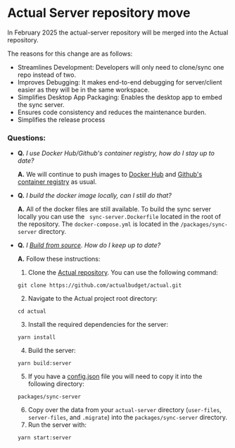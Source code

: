 # Actual Server repository move

In February 2025 the actual-server repository will be merged into the Actual repository.

The reasons for this change are as follows:

- Streamlines Development: Developers will only need to clone/sync one repo instead of two.
- Improves Debugging: It makes end-to-end debugging for server/client easier as they will be in the same workspace.
- Simplifies Desktop App Packaging: Enables the desktop app to embed the sync server.
- Ensures code consistency and reduces the maintenance burden.
- Simplifies the release process

### Questions:

- **Q.** _I use Docker Hub/Github's container registry, how do I stay up to date?_

  **A.** We will continue to push images to [Docker Hub](https://hub.docker.com/r/actualbudget/actual-server) and [Github's container registry](https://ghcr.io/actualbudget/actual) as usual.


- **Q.** _I build the docker image locally, can I still do that?_

  **A.** All of the docker files are still available. To build the sync server locally you can use the ``` sync-server.Dockerfile``` located in the root of the repository.  The ``` docker-compose.yml ``` is located in the ```/packages/sync-server``` directory.


- **Q.** _I [Build from source](https://actualbudget.org/docs/install/build-from-source). How do I keep up to date?_

  **A.** Follow these instructions:
  1. Clone the [Actual repository](https://github.com/actualbudget/actual). You can use the following command:
  ```
  git clone https://github.com/actualbudget/actual.git
  ```
  2. Navigate to the Actual project root directory:
  ```
  cd actual
  ```
  3. Install the required dependencies for the server:
  ```
  yarn install
  ```
  4. Build the server:
  ```
  yarn build:server
  ```
  5. If you have a [config.json](https://actualbudget.com/docs/config/) file you will need to copy it into the following directory:
  ```
  packages/sync-server
  ```
  6. Copy over the data from your `actual-server` directory (`user-files`, `server-files`, and `.migrate`) into the `packages/sync-server` directory.
  7. Run the server with:
  ```
  yarn start:server
  ```

